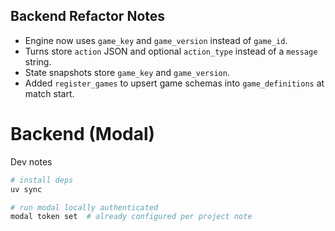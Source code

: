 ## Backend Refactor Notes

- Engine now uses `game_key` and `game_version` instead of `game_id`.
- Turns store `action` JSON and optional `action_type` instead of a `message` string.
- State snapshots store `game_key` and `game_version`.
- Added `register_games` to upsert game schemas into `game_definitions` at match start.

# Backend (Modal)

Dev notes

```bash
# install deps
uv sync

# run modal locally authenticated
modal token set  # already configured per project note
```

